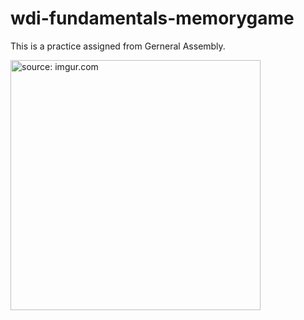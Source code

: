 # wdi-fundamentals-memorygame

This is a practice assigned from Gerneral Assembly.

<img src="http://i.imgur.com/aB8cWsg.png" title="source: imgur.com" width=400>
